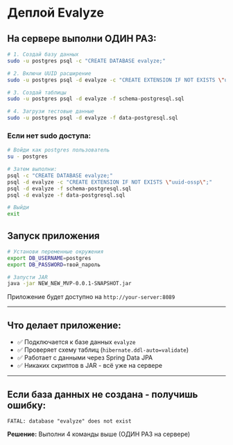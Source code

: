 # Деплой Evalyze

## На сервере выполни ОДИН РАЗ:

```bash
# 1. Создай базу данных
sudo -u postgres psql -c "CREATE DATABASE evalyze;"

# 2. Включи UUID расширение
sudo -u postgres psql -d evalyze -c "CREATE EXTENSION IF NOT EXISTS \"uuid-ossp\";"

# 3. Создай таблицы
sudo -u postgres psql -d evalyze -f schema-postgresql.sql

# 4. Загрузи тестовые данные
sudo -u postgres psql -d evalyze -f data-postgresql.sql
```

### Если нет sudo доступа:

```bash
# Войди как postgres пользователь
su - postgres

# Затем выполни:
psql -c "CREATE DATABASE evalyze;"
psql -d evalyze -c "CREATE EXTENSION IF NOT EXISTS \"uuid-ossp\";"
psql -d evalyze -f schema-postgresql.sql
psql -d evalyze -f data-postgresql.sql

# Выйди
exit
```

## Запуск приложения

```bash
# Установи переменные окружения
export DB_USERNAME=postgres
export DB_PASSWORD=твой_пароль

# Запусти JAR
java -jar NEW_NEW_MVP-0.0.1-SNAPSHOT.jar
```

Приложение будет доступно на `http://your-server:8089`

---

## Что делает приложение:

- ✅ Подключается к базе данных `evalyze`
- ✅ Проверяет схему таблиц (`hibernate.ddl-auto=validate`)
- ✅ Работает с данными через Spring Data JPA
- ✅ Никаких скриптов в JAR - всё уже на сервере

---

## Если база данных не создана - получишь ошибку:

```
FATAL: database "evalyze" does not exist
```

**Решение:** Выполни 4 команды выше (ОДИН РАЗ на сервере)
